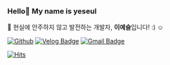 ### Hello👋 My name is yeseul  
📌 현실에 안주하지 않고 발전하는 개발자, <strong>이예슬</strong>입니다! :) ☺️

[![Github](http://img.shields.io/badge/-Tech%20blog-000000?style=flat-square&logo=github&link=https://github.com/Leemainsw)](https://github.com/Leemainsw)
[![Velog Badge](https://img.shields.io/badge/velog-8BCB98?style=flat-square&logo=vimeo&logoColor=white&link=https://velog.io/@zopall0000)](https://velog.io/@zopall0000)
[![Gmail Badge](https://img.shields.io/badge/Gmail-d14836?style=flat-square&logo=Gmail&logoColor=white&link=mailto:s2018s15@e-mirim.hs.kr@gmail.com)](mailto:s2018s15@e-mirim.hs.kr@gmail.com)
	
[![Hits](https://hits.seeyoufarm.com/api/count/incr/badge.svg?url=https%3A%2F%2Fgithub.com%2FLeemainsw)](https://hits.seeyoufarm.com)

<!-- [![Ashutosh's github activity graph](https://activity-graph.herokuapp.com/graph?username=Leemainsw&bg_color=F5F5F5&color=6A67CE&line=947EC3&point=B689C0&area=true&hide_border=true)](https://github.com/ashutosh00710/github-readme-activity-graph) -->


<!-- <a href="https://opgc.me/#/users/Leemainsw" target="_blank"><img src="https://api.opgc.me/githubs/users/Leemainsw/tag/?theme=basic" /></a> -->
